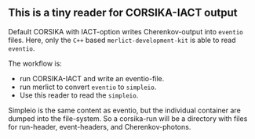 This is a tiny reader for CORSIKA-IACT output
---------------------------------------------

Default CORSIKA with IACT-option writes Cherenkov-output into ```eventio``` files.
Here, only the ```C++``` based ```merlict-development-kit``` is able to read ```eventio```.

The workflow is:

- run CORSIKA-IACT and write an eventio-file.
- run merlict to convert ```eventio``` to ```simpleio```.
- Use this reader to read the ```simpleio```.

Simpleio is the same content as eventio, but the individual container are dumped into the file-system. So a corsika-run will be a directory with files for run-header, event-headers, and Cherenkov-photons.

